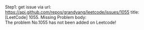 Step1: get issue via url: https://api.github.com/repos/grandyang/leetcode/issues/1055 
 title:[LeetCode] 1055. Missing Problem 
 body:  
 The problem No.1055 has not been added on Leetcode!